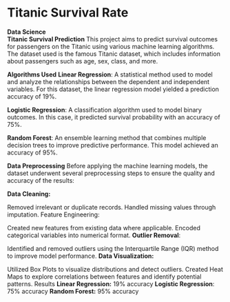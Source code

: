 # Titanic Survival Rate
**Data Science  
Titanic Survival Prediction**
This project aims to predict survival outcomes for passengers on the Titanic using various machine learning algorithms. The dataset used is the famous Titanic dataset, which includes information about passengers such as age, sex, class, and more.

**Algorithms Used**
**Linear Regression**: A statistical method used to model and analyze the relationships between the dependent and independent variables. For this dataset, the linear regression model yielded a prediction accuracy of 19%.

**Logistic Regression**: A classification algorithm used to model binary outcomes. In this case, it predicted survival probability with an accuracy of 75%.

**Random Forest**: An ensemble learning method that combines multiple decision trees to improve predictive performance. This model achieved an accuracy of 95%.

**Data Preprocessing**
Before applying the machine learning models, the dataset underwent several preprocessing steps to ensure the quality and accuracy of the results:

**Data Cleaning:**

Removed irrelevant or duplicate records.
Handled missing values through imputation.
Feature Engineering:

Created new features from existing data where applicable.
Encoded categorical variables into numerical format.
**Outlier Removal**:

Identified and removed outliers using the Interquartile Range (IQR) method to improve model performance.
**Data Visualization:**

Utilized Box Plots to visualize distributions and detect outliers.
Created Heat Maps to explore correlations between features and identify potential patterns.
Results
**Linear Regression:** 19% accuracy
**Logistic Regression**:  75% accuracy
**Random Forest:** 95% accuracy
